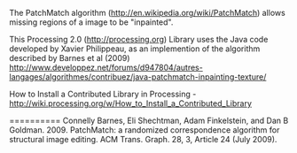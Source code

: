 The PatchMatch algorithm (http://en.wikipedia.org/wiki/PatchMatch) allows missing regions of a image to be "inpainted".

This Processing 2.0 (http://processing.org) Library uses the Java code developed by Xavier Philippeau, as an implemention of the algorithm described by Barnes et al (2009)
http://www.developpez.net/forums/d947804/autres-langages/algorithmes/contribuez/java-patchmatch-inpainting-texture/

How to Install a Contributed Library in Processing - http://wiki.processing.org/w/How_to_Install_a_Contributed_Library

==========
Connelly Barnes, Eli Shechtman, Adam Finkelstein, and Dan B Goldman. 2009. PatchMatch: a randomized correspondence algorithm for structural image editing. ACM Trans. Graph. 28, 3, Article 24 (July 2009).
